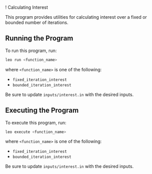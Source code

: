 ! Calculating Interest

This program provides utilities for calculating interest over a fixed or bounded number of iterations.

## Running the Program

To run this program, run:
```bash
leo run <function_name>
```
where `<function_name>` is one of the following:
* `fixed_iteration_interest`
* `bounded_iteration_interest`

Be sure to update `inputs/interest.in` with the desired inputs.

## Executing the Program

To execute this program, run:
```bash
leo execute <function_name>
```
where `<function_name>` is one of the following:
* `fixed_iteration_interest`
* `bounded_iteration_interest`

Be sure to update `inputs/interest.in` with the desired inputs. 